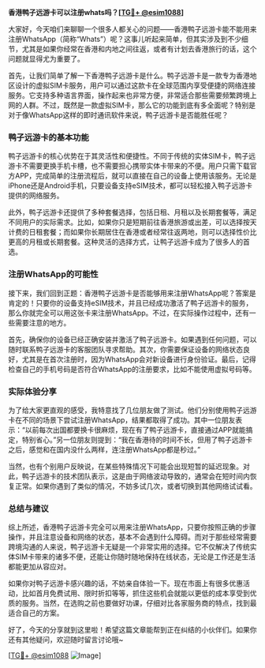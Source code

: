 **香港鸭子远游卡可以注册whats吗？[[TG💪+ @esim1088](https://t.me/s/esim1088)]**

大家好，今天咱们来聊聊一个很多人都关心的问题——香港鸭子远游卡能不能用来注册WhatsApp（简称“Whats”）呢？这事儿听起来简单，但其实涉及到不少细节，尤其是如果你经常在香港和内地之间往返，或者有计划去香港旅行的话，这个问题就显得尤为重要了。

首先，让我们简单了解一下香港鸭子远游卡是什么。鸭子远游卡是一款专为香港地区设计的虚拟SIM卡服务，用户可以通过这款卡在全球范围内享受便捷的网络连接服务。它支持多种语言界面，操作起来也非常方便，非常适合那些需要频繁跨境上网的人群。不过，既然是一款虚拟SIM卡，那么它的功能到底有多全面呢？特别是对于像WhatsApp这样的即时通讯软件来说，鸭子远游卡是否能胜任呢？

### 鸭子远游卡的基本功能

鸭子远游卡的核心优势在于其灵活性和便捷性。不同于传统的实体SIM卡，鸭子远游卡不需要更换手机卡槽，也不需要担心携带实体卡带来的不便。用户只需下载官方APP，完成简单的注册流程后，就可以直接在自己的设备上使用该服务。无论是iPhone还是Android手机，只要设备支持eSIM技术，都可以轻松接入鸭子远游卡提供的网络服务。

此外，鸭子远游卡还提供了多种套餐选择，包括日租、月租以及长期套餐等，满足不同用户的实际需求。比如，如果你只是短期前往香港旅游或出差，可以选择按天计费的日租套餐；而如果你长期居住在香港或者经常往返两地，则可以选择性价比更高的月租或长期套餐。这种灵活的选择方式，让鸭子远游卡成为了很多人的首选。

### 注册WhatsApp的可能性

接下来，我们回到正题：香港鸭子远游卡是否能够用来注册WhatsApp呢？答案是肯定的！只要你的设备支持eSIM技术，并且已经成功激活了鸭子远游卡的服务，那么你就完全可以用这张卡来注册WhatsApp。不过，在实际操作过程中，还有一些需要注意的地方。

首先，确保你的设备已经正确安装并激活了鸭子远游卡。如果遇到任何问题，可以随时联系鸭子远游卡的客服团队寻求帮助。其次，你需要保证设备的网络状态良好，尤其是在首次注册时，因为WhatsApp会对新设备进行身份验证。最后，记得检查自己的手机号码是否符合WhatsApp的注册要求，比如不能使用虚拟号码等。

### 实际体验分享

为了给大家更直观的感受，我特意找了几位朋友做了测试。他们分别使用鸭子远游卡在不同的场景下尝试注册WhatsApp，结果都取得了成功。其中一位朋友表示：“以前每次出国都要换卡很麻烦，现在有了鸭子远游卡，直接通过APP就能搞定，特别省心。”另一位朋友则提到：“我在香港待的时间不长，但用了鸭子远游卡之后，感觉和在国内没什么两样，连注册WhatsApp都是秒过。”

当然，也有个别用户反映说，在某些特殊情况下可能会出现短暂的延迟现象。对此，鸭子远游卡的技术团队表示，这是由于网络波动导致的，通常会在短时间内恢复正常。如果你遇到了类似的情况，不妨多试几次，或者切换到其他网络试试看。

### 总结与建议

综上所述，香港鸭子远游卡完全可以用来注册WhatsApp，只要你按照正确的步骤操作，并且注意设备和网络的状态，基本不会遇到什么障碍。而对于那些经常需要跨境沟通的人来说，鸭子远游卡无疑是一个非常实用的选择。它不仅解决了传统实体SIM卡带来的诸多不便，还能让你随时随地保持在线状态，无论是工作还是生活都能更加从容应对。

如果你对鸭子远游卡感兴趣的话，不妨亲自体验一下。现在市面上有很多优惠活动，比如首月免费试用、限时折扣等等，抓住这些机会就能以更低的成本享受到优质的服务。当然，在选购之前也要做好功课，仔细对比各家服务商的特点，找到最适合自己的方案。

好了，今天的分享就到这里啦！希望这篇文章能帮到正在纠结的小伙伴们。如果你还有其他疑问，欢迎随时留言讨论哦~ 

[[TG💪+ @esim1088](https://t.me/s/esim1088) ![Image](https://i.postimg.cc/4NQfJmqS/Snipaste-2025-05-13-00-14-12.png)]